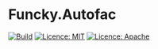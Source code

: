 # Funcky.Autofac

[![Build](https://github.com/polyadic/funcky-autofac/workflows/Build/badge.svg)](https://github.com/polyadic/funcky-autofac/actions?query=workflow%3ABuild)
[![Licence: MIT](https://img.shields.io/badge/licence-MIT-green)](https://raw.githubusercontent.com/polyadic/funcky-autofac/master/LICENSE-MIT)
[![Licence: Apache](https://img.shields.io/badge/licence-Apache-green)](https://raw.githubusercontent.com/polyadic/funcky-autofac/master/LICENSE-Apache)

